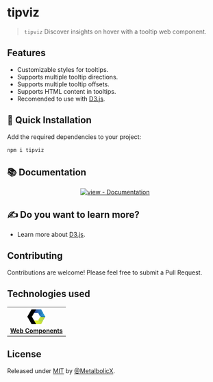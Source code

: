 # tipviz

> `tipviz` Discover insights on hover with a tooltip web component.

## Features

- Customizable styles for tooltips.
- Supports multiple tooltip directions.
- Supports multiple tooltip offsets.
- Supports HTML content in tooltips.
- Recomended to use with [D3.js](https://d3js.org/).

## 🚀 Quick Installation

Add the required dependencies to your project:

```sh
npm i tipviz
```

## 📚 Documentation

<div align="center">

  [![view - Documentation](https://img.shields.io/badge/view-Documentation-blue?style=for-the-badge)](https://metalbolicx.github.io/tipviz/#/api-reference)

</div>

## ✍ Do you want to learn more?

- Learn more about [D3.js](https://d3js.org/).

## Contributing

Contributions are welcome! Please feel free to submit a Pull Request.

## Technologies used

<table style="border: none;">
  <tr>
    <td align="center">
      <a href="https://webcomponents.org/" target="_blank">
        <img src="./docs/_media/webcomponents-icon.svg" alt="Web Components" width="42" height="42" /><br/>
        <b>Web Components</b><br/>
      </a>
    </td>
  </tr>
</table>

## License

Released under [MIT](/LICENSE) by [@MetalbolicX](https://github.com/MetalbolicX).
